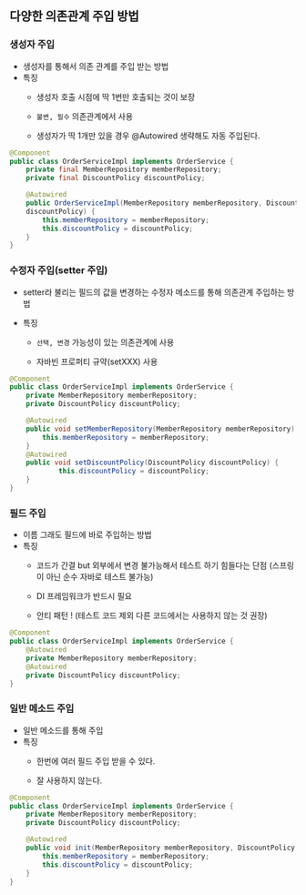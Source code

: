 ## 다양한 의존관계 주입 방법

### 생성자 주입
- 생성자를 통해서 의존 관계를 주입 받는 방법
- 특징
  - 생성자 호출 시점에 딱 1번만 호출되는 것이 보장

  - `불변, 필수` 의존관계에서 사용
  
  - 생성자가 딱 1개만 있을 경우 @Autowired 생략해도 자동 주입된다.

```java
@Component
public class OrderServiceImpl implements OrderService {
    private final MemberRepository memberRepository;
    private final DiscountPolicy discountPolicy;

    @Autowired
    public OrderServiceImpl(MemberRepository memberRepository, DiscountPolicy
    discountPolicy) {
        this.memberRepository = memberRepository;
        this.discountPolicy = discountPolicy;
    }
}
```

### 수정자 주입(setter 주입)
- setter라 불리는 필드의 값을 변경하는 수정자 메소드를 통해 의존관계 주입하는 방법

- 특징
  - `선택, 변경` 가능성이 있는 의존관계에 사용
  
  - 자바빈 프로퍼티 규약(setXXX) 사용

```java
@Component
public class OrderServiceImpl implements OrderService {
    private MemberRepository memberRepository;
    private DiscountPolicy discountPolicy;

    @Autowired
    public void setMemberRepository(MemberRepository memberRepository) {
        this.memberRepository = memberRepository; 
    }
    @Autowired
    public void setDiscountPolicy(DiscountPolicy discountPolicy) {
            this.discountPolicy = discountPolicy; 
    }
}
```

### 필드 주입
- 이름 그래도 필드에 바로 주입하는 방법
- 특징
  - 코드가 간결 but 외부에서 변경 불가능해서 테스트 하기 힘들다는 단점 (스프링이 아닌 순수 자바로 테스트 불가능)

  - DI 프레임워크가 반드시 필요 
  - 안티 패턴 ! (테스트 코드 제외 다른 코드에서는 사용하지 않는 것 권장)

```java
@Component
public class OrderServiceImpl implements OrderService {
    @Autowired
    private MemberRepository memberRepository;
    @Autowired
    private DiscountPolicy discountPolicy;
}
```

### 일반 메소드 주입
- 일반 메소드를 통해 주입 
- 특징 
  - 한번에 여러 필드 주입 받을 수 있다.
  
  - 잘 사용하지 않는다. 

```java
@Component
public class OrderServiceImpl implements OrderService {
    private MemberRepository memberRepository;
    private DiscountPolicy discountPolicy;

    @Autowired
    public void init(MemberRepository memberRepository, DiscountPolicy discountPolicy) {
        this.memberRepository = memberRepository;
        this.discountPolicy = discountPolicy; 
    }
}
```
